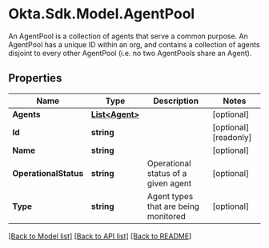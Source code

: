 # Okta.Sdk.Model.AgentPool
An AgentPool is a collection of agents that serve a common purpose. An AgentPool has a unique ID within an org, and contains a collection of agents disjoint to every other AgentPool (i.e. no two AgentPools share an Agent).

## Properties

Name | Type | Description | Notes
------------ | ------------- | ------------- | -------------
**Agents** | [**List&lt;Agent&gt;**](Agent.md) |  | [optional] 
**Id** | **string** |  | [optional] [readonly] 
**Name** | **string** |  | [optional] 
**OperationalStatus** | **string** | Operational status of a given agent | [optional] 
**Type** | **string** | Agent types that are being monitored | [optional] 

[[Back to Model list]](../README.md#documentation-for-models) [[Back to API list]](../README.md#documentation-for-api-endpoints) [[Back to README]](../README.md)

